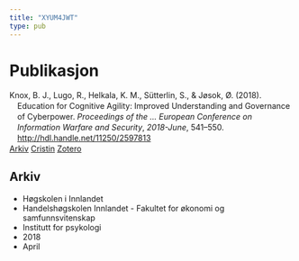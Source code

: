 ```yaml
---
title: "XYUM4JWT"
type: pub
---
```

<h1>Publikasjon</h1>
<article id="csl-bib-container-XYUM4JWT" class="csl-bib-container">
  <div class="csl-bib-body" style="line-height: 1.35; padding-left: 1em; text-indent:-1em;">
  <div class="csl-entry">Knox, B. J., Lugo, R., Helkala, K. M., S&#xFC;tterlin, S., &amp; J&#xF8;sok, &#xD8;. (2018). Education for Cognitive Agility: Improved Understanding and Governance of Cyberpower. <i>Proceedings of the ... European Conference on Information Warfare and Security</i>, <i>2018-June</i>, 541&#x2013;550. <a href="http://hdl.handle.net/11250/2597813">http://hdl.handle.net/11250/2597813</a></div>
</div>
  <div class="csl-bib-buttons">
    <a href="#taxonomy-article-XYUM4JWT" class="csl-bib-button">Arkiv</a>
    <a href="https://app.cristin.no/results/show.jsf?id=1576714" alt="Cristin URL" class="csl-bib-button">Cristin</a>
    <a href="http://zotero.org/groups/5402882/items/XYUM4JWT" alt="Zotero URL" class="csl-bib-button">Zotero</a>
  </div>
  <div id="csl-bib-meta-container-XYUM4JWT"></div>
</article>
<div id="csl-bib-meta-XYUM4JWT" class="csl-bib-meta">
  <article id="taxonomy-article-XYUM4JWT" class="taxonomy-article">
    <h1>Arkiv</h1>
    <ul>
      <li>Høgskolen i Innlandet</li>
      <li>Handelshøgskolen Innlandet - Fakultet for økonomi og samfunnsvitenskap</li>
      <li>Institutt for psykologi</li>
      <li>2018</li>
      <li>April</li>
    </ul>
  </article>
</div>
